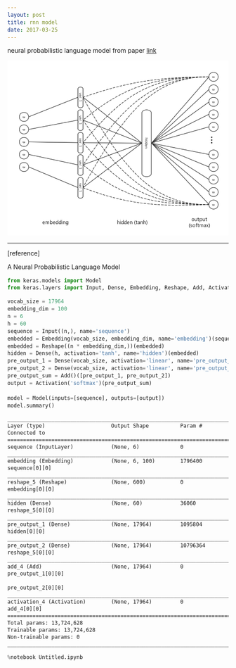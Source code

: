 ```yaml
---
layout: post
title: rnn model
date: 2017-03-25
---
```


neural probabilistic language model from paper [link](http://www.jmlr.org/papers/volume3/bengio03a/bengio03a.pdf)

![NNLM](images/NNLM.png)

----
[reference]

A Neural Probabilistic Language Model


```python
from keras.models import Model
from keras.layers import Input, Dense, Embedding, Reshape, Add, Activation
```


```python
vocab_size = 17964
embedding_dim = 100
n = 6
h = 60
sequence = Input((n,), name='sequence')
embedded = Embedding(vocab_size, embedding_dim, name='embedding')(sequence)
embedded = Reshape((n * embedding_dim,))(embedded)
hidden = Dense(h, activation='tanh', name='hidden')(embedded)
pre_output_1 = Dense(vocab_size, activation='linear', name='pre_output_1')(hidden)
pre_output_2 = Dense(vocab_size, activation='linear', name='pre_output_2')(embedded)
pre_output_sum = Add()([pre_output_1, pre_output_2])
output = Activation('softmax')(pre_output_sum)

model = Model(inputs=[sequence], outputs=[output])
model.summary()
```

    ____________________________________________________________________________________________________
    Layer (type)                     Output Shape          Param #     Connected to                     
    ====================================================================================================
    sequence (InputLayer)            (None, 6)             0                                            
    ____________________________________________________________________________________________________
    embedding (Embedding)            (None, 6, 100)        1796400     sequence[0][0]                   
    ____________________________________________________________________________________________________
    reshape_5 (Reshape)              (None, 600)           0           embedding[0][0]                  
    ____________________________________________________________________________________________________
    hidden (Dense)                   (None, 60)            36060       reshape_5[0][0]                  
    ____________________________________________________________________________________________________
    pre_output_1 (Dense)             (None, 17964)         1095804     hidden[0][0]                     
    ____________________________________________________________________________________________________
    pre_output_2 (Dense)             (None, 17964)         10796364    reshape_5[0][0]                  
    ____________________________________________________________________________________________________
    add_4 (Add)                      (None, 17964)         0           pre_output_1[0][0]               
                                                                       pre_output_2[0][0]               
    ____________________________________________________________________________________________________
    activation_4 (Activation)        (None, 17964)         0           add_4[0][0]                      
    ====================================================================================================
    Total params: 13,724,628
    Trainable params: 13,724,628
    Non-trainable params: 0
    ____________________________________________________________________________________________________



```python
%notebook Untitled.ipynb
```


```python

```
